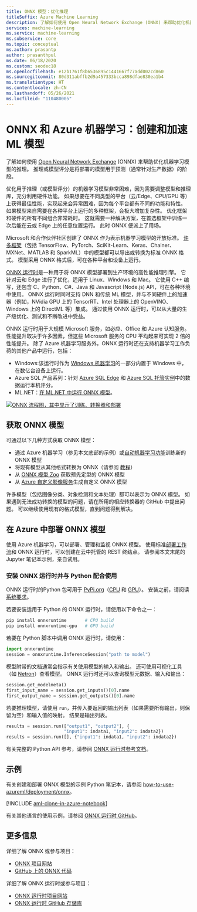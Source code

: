 ```yaml
---
title: ONNX 模型：优化推理
titleSuffix: Azure Machine Learning
description: 了解如何使用 Open Neural Network Exchange (ONNX) 来帮助优化机器学习模型的推理。
services: machine-learning
ms.service: machine-learning
ms.subservice: core
ms.topic: conceptual
ms.author: prasantp
author: prasanthpul
ms.date: 06/18/2020
ms.custom: seodec18
ms.openlocfilehash: e12b1761f8b6536895c1441667f77add002cd860
ms.sourcegitcommit: 80d311abffb2d9a457333bcca898dfae830ea1b4
ms.translationtype: HT
ms.contentlocale: zh-CN
ms.lasthandoff: 05/26/2021
ms.locfileid: "110480005"
---
```

# <a name="onnx-and-azure-machine-learning-create-and-accelerate-ml-models"></a>ONNX 和 Azure 机器学习：创建和加速 ML 模型

了解如何使用 [Open Neural Network Exchange](https://onnx.ai) (ONNX) 来帮助优化机器学习模型的推理。 推理或模型评分是将部署的模型用于预测（通常针对生产数据）的阶段。 

优化用于推理（或模型评分）的机器学习模型非常困难，因为需要调整模型和推理库，充分利用硬件功能。 如果想要在不同类型的平台（云/Edge、CPU/GPU 等）上获得最佳性能，实现起来会异常困难，因为每个平台都有不同的功能和特性。 如果模型来自需要在各种平台上运行的多种框架，会极大增加复杂性。 优化框架和硬件的所有不同组合非常耗时。 这就需要一种解决方案，在首选框架中训练一次后能在云或 Edge 上的任意位置运行。 此时 ONNX 便派上了用场。

Microsoft 和合作伙伴社区创建了 ONNX 作为表示机器学习模型的开放标准。 [许多框架](https://onnx.ai/supported-tools)（包括 TensorFlow、PyTorch、SciKit-Learn、Keras、Chainer、MXNet、MATLAB 和 SparkML）中的模型都可以导出或转换为标准 ONNX 格式。 模型采用 ONNX 格式后，可在各种平台和设备上运行。

[ONNX 运行时](https://onnxruntime.ai)是一种用于将 ONNX 模型部署到生产环境的高性能推理引擎。 它针对云和 Edge 进行了优化，适用于 Linux、Windows 和 Mac。 它使用 C++ 编写，还包含 C、Python、C#、Java 和 Javascript (Node.js) API，可在各种环境中使用。 ONNX 运行时同时支持 DNN 和传统 ML 模型，并与不同硬件上的加速器（例如，NVidia GPU 上的 TensorRT、Intel 处理器上的 OpenVINO、Windows 上的 DirectML 等）集成。 通过使用 ONNX 运行时，可以从大量的生产级优化、测试和不断改进中受益。

ONNX 运行时用于大规模 Microsoft 服务，如必应、Office 和 Azure 认知服务。 性能提升取决于许多因素，但这些 Microsoft 服务的 CPU 平均起来可实现 2 倍的性能提升。 除了 Azure 机器学习服务外，ONNX 运行时还在支持机器学习工作负荷的其他产品中运行，包括：
+ Windows:该运行时作为 [Windows 机器学习](/windows/ai/windows-ml/)的一部分内置于 Windows 中，在数亿台设备上运行。 
+ Azure SQL 产品系列：针对 [Azure SQL Edge](../azure-sql-edge/onnx-overview.md) 和 [Azure SQL 托管实例](../azure-sql/managed-instance/machine-learning-services-overview.md)中的数据运行本机评分。
+ ML.NET：[在 ML.NET 中运行 ONNX 模型](/dotnet/machine-learning/tutorials/object-detection-onnx)。


[![ONNX 流程图，其中显示了训练、转换器和部署](./media/concept-onnx/onnx.png)](././media/concept-onnx/onnx.png#lightbox)

## <a name="get-onnx-models"></a>获取 ONNX 模型

可通过以下几种方式获取 ONNX 模型：
+ 通过 Azure 机器学习（参见本文底部的示例）或[自动机器学习功能](concept-automated-ml.md#automl--onnx)训练新的 ONNX 模型
+ 将现有模型从其他格式转换为 ONNX（请参阅 [教程](https://github.com/onnx/tutorials)） 
+ 从 [ONNX 模型 Zoo](https://github.com/onnx/models) 获取预先定型的 ONNX 模型
+ 从 [Azure 自定义影像服务](../cognitive-services/custom-vision-service/index.yml)生成自定义 ONNX 模型 

许多模型（包括图像分类、对象检测和文本处理）都可以表示为 ONNX 模型。 如果遇到无法成功转换的模型的问题，请在所用的相应转换器的 GitHub 中提出问题。 可以继续使用现有的格式模型，直到问题得到解决。

## <a name="deploy-onnx-models-in-azure"></a>在 Azure 中部署 ONNX 模型

使用 Azure 机器学习，可以部署、管理和监视 ONNX 模型。 使用标准[部署工作流](concept-model-management-and-deployment.md)和 ONNX 运行时，可以创建在云中托管的 REST 终结点。 请参阅本文末尾的 Jupyter 笔记本示例，亲自试用。 

### <a name="install-and-use-onnx-runtime-with-python"></a>安装 ONNX 运行时并与 Python 配合使用

ONNX 运行时的Python 包可用于 [PyPi.org](https://pypi.org)（[CPU](https://pypi.org/project/onnxruntime) 和 [GPU](https://pypi.org/project/onnxruntime-gpu)）。 安装之前，请阅读[系统要求](https://github.com/Microsoft/onnxruntime#system-requirements)。 

 若要安装适用于 Python 的 ONNX 运行时，请使用以下命令之一： 
```python   
pip install onnxruntime       # CPU build
pip install onnxruntime-gpu   # GPU build
```

若要在 Python 脚本中调用 ONNX 运行时，请使用：    
```python
import onnxruntime
session = onnxruntime.InferenceSession("path to model")
```

模型附带的文档通常会指示有关使用模型的输入和输出。 还可使用可视化工具（如 [Netron](https://github.com/lutzroeder/Netron)）查看模型。 ONNX 运行时还可以查询模型元数据、输入和输出：    
```python
session.get_modelmeta()
first_input_name = session.get_inputs()[0].name
first_output_name = session.get_outputs()[0].name
```

若要推理模型，请使用 `run`，并传入要返回的输出列表（如果需要所有输出，则保留为空）和输入值的映射。 结果是输出列表。  
```python
results = session.run(["output1", "output2"], {
                      "input1": indata1, "input2": indata2})
results = session.run([], {"input1": indata1, "input2": indata2})
```

有关完整的 Python API 参考，请参阅 [ONNX 运行时参考文档](https://aka.ms/onnxruntime-python)。    

## <a name="examples"></a>示例
有关创建和部署 ONNX 模型的示例 Python 笔记本，请参阅 [how-to-use-azureml/deployment/onnx](https://github.com/Azure/MachineLearningNotebooks/blob/master/how-to-use-azureml/deployment/onnx)。

[!INCLUDE [aml-clone-in-azure-notebook](../../includes/aml-clone-for-examples.md)]

有关其他语言的使用示例，请参阅 [ONNX 运行时 GitHub](https://github.com/microsoft/onnxruntime/tree/master/samples)。

## <a name="more-info"></a>更多信息

详细了解 ONNX 或参与项目：
+ [ONNX 项目网站](https://onnx.ai)
+ [GitHub 上的 ONNX 代码](https://github.com/onnx/onnx)

详细了解 ONNX 运行时或参与项目：
+ [ONNX 运行时项目网站](https://onnxruntime.ai)
+ [ONNX 运行时 GitHub 存储库](https://github.com/Microsoft/onnxruntime)

